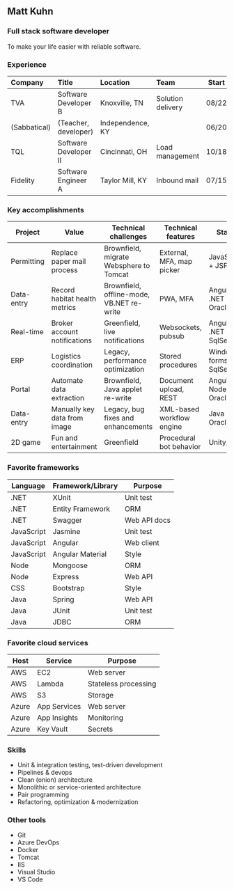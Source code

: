## Matt Kuhn

### Full stack software developer

To make your life easier with reliable software.

### Experience

| Company      | Title                       | Location         | Team              | Start | End   |
| :----------- | :-------------------------- | :--------------- | :---------------- | :---: | :---: |
| TVA          | Software Developer B        | Knoxville, TN    | Solution delivery | 08/22 |       |
| (Sabbatical) | (Teacher, developer)        | Independence, KY |                   | 06/20 | 08/22 |
| TQL          | Software Developer II       | Cincinnati, OH   | Load management   | 10/18 | 06/20 |
| Fidelity     | Software Engineer A         | Taylor Mill, KY  | Inbound mail      | 07/15 | 10/18 |

### Key accomplishments

| Project    | Value                         | Technical challenges                      | Technical features        | Stack                       | Host    |
| ---------- | ----------------------------- | ----------------------------------------- | ------------------------- | --------------------------- | ------- |
| Permitting | Replace paper mail process    | Brownfield, migrate Websphere to Tomcat   | External, MFA, map picker | JavaScript + JSP            | Azure   |
| Data-entry | Record habitat health metrics | Brownfield, offline-mode, VB.NET re-write | PWA, MFA                  | Angular + .NET + Oracle     | Azure   |
| Real-time  | Broker account notifications  | Greenfield, live notifications            | Websockets, pubsub        | Angular + .NET + SqlServer  | On-prem |
| ERP        | Logistics coordination        | Legacy, performance optimization          | Stored procedures         | Windows forms + SqlServer   | On-prem |
| Portal     | Automate data extraction      | Brownfield, Java applet re-write          | Document upload, REST     | Angular + Node + Oracle     | AWS     |
| Data-entry | Manually key data from image  | Legacy, bug fixes and enhancements        | XML-based workflow engine | Java + Oracle               | On-prem |
| 2D game    | Fun and entertainment         | Greenfield                                | Procedural bot behavior   | Unity, C#                   |         |

### Favorite frameworks

| Language   | Framework/Library | Purpose      |
| ---------- | ----------------- | ------------ |
| .NET       | XUnit             | Unit test    |
| .NET       | Entity Framework  | ORM          |
| .NET       | Swagger           | Web API docs |
| JavaScript | Jasmine           | Unit test    |
| JavaScript | Angular           | Web client   |
| JavaScript | Angular Material  | Style        |
| Node       | Mongoose          | ORM          |
| Node       | Express           | Web API      |
| CSS        | Bootstrap         | Style        |
| Java       | Spring            | Web API      |
| Java       | JUnit             | Unit test    |
| Java       | JDBC              | ORM          |

### Favorite cloud services

| Host  | Service      | Purpose              |
| ----- | ------------ | -------------------- |
| AWS   | EC2          | Web server           |
| AWS   | Lambda       | Stateless processing |
| AWS   | S3           | Storage              |
| Azure | App Services | Web server           |
| Azure | App Insights | Monitoring           |
| Azure | Key Vault    | Secrets              |

### Skills

- Unit & integration testing, test-driven development
- Pipelines & devops
- Clean (onion) architecture
- Monolithic or service-oriented architecture
- Pair programming
- Refactoring, optimization & modernization

### Other tools

- Git
- Azure DevOps
- Docker
- Tomcat
- IIS
- Visual Studio
- VS Code

